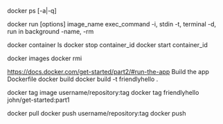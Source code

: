 docker ps [-a|-q]

docker run [options] image_name exec_command
    -i, stdin
    -t, terminal
    -d, run in background
    -name,
    -rm

docker container ls
docker stop container_id
docker start container_id

docker images
docker rmi

https://docs.docker.com/get-started/part2/#run-the-app
Build the app
Dockerfile
docker build
docker build -t friendlyhello .

docker tag image username/repository:tag
docker tag friendlyhello john/get-started:part1

docker pull
docker push username/repository:tag
docker push